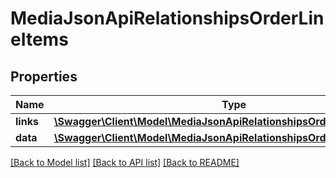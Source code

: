 # MediaJsonApiRelationshipsOrderLineItems

## Properties
Name | Type | Description | Notes
------------ | ------------- | ------------- | -------------
**links** | [**\Swagger\Client\Model\MediaJsonApiRelationshipsOrderLineItemsLinks**](MediaJsonApiRelationshipsOrderLineItemsLinks.md) |  | [optional] 
**data** | [**\Swagger\Client\Model\MediaJsonApiRelationshipsOrderLineItemsData[]**](MediaJsonApiRelationshipsOrderLineItemsData.md) |  | [optional] 

[[Back to Model list]](../../README.md#documentation-for-models) [[Back to API list]](../../README.md#documentation-for-api-endpoints) [[Back to README]](../../README.md)


